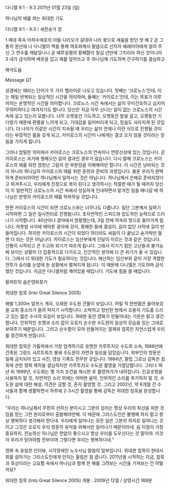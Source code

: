 다니엘 9:1 - 9:3 
2011년 01월 23일 (일)

하나님의 때를 여는 위대한 기도



다니엘 9:1 - 9:3 / 새찬송가  장


1 메대 족속 아하수에로의 아들 다리오가 갈대아 나라 왕으로 세움을 받던 첫 해
2 곧 그 통치 원년에 나 다니엘이 책을 통해 여호와께서 말씀으로 선지자 예레미야에게 알려 주신 그 연수를 깨달았나니 곧 예루살렘의 황폐함이 칠십 년만에 그치리라 하신 것이니라
3 내가 금식하며 베옷을 입고 재를 덮어쓰고 주 하나님께 기도하며 간구하기를 결심하고

해석도움





Message QT

성경에는 때라는 단어가 두 가지 헬라어로 나오고 있습니다. 첫째는 ‘크로노스’인데, 이는 매일 반복되는 일상적인 시간을 의미하며, 둘째는 ‘카이로스’인데, 이는 목표가 이루어지는 운명적인 시간을 의미합니다. 크로노스 시간 속에서는 삶이 무미건조하고 심지어 무의미하다고 여겨지기도 합니다. 당신은 지금 아무 신나는 일이 없는 크로노스의 시간 속에 살고 있는지 모릅니다. 너무 오랫동안 기도하고, 오랫동안 밭을 갈고, 오랫동안 기다렸기 때문에 환멸을 느끼게 되고, 기대감을 잃어버리게 되고, 믿음도 사라지게 된 것입니다. 더 나아가 이같은 시간이 지속될 때 우리는 삶이 언제나 이런 식으로 진행될 것이라는 부정적인 틀을 갖게 되고, 카이로스의 시간이 나에게는 결코 오지 않을 것이라는 믿음을 가지게 됩니다. 

그러나 엄밀한 의미에서 카이로스는 크로노스의 연속이나 연장선상에 있는 것입니다. 곧 카이로스는 과거에 행해오던 일의 결과인 경우가 많습니다. 다시 말해 크로노스는 카이로스의 때를 위한 엄청난 그림의 한 부분임을 이해해야만 합니다. 이 시간은 낭비되는 것이 아니라 하나님의 카이로스의 때를 위한 훈련과 준비의 과정입니다. 물론 우리가 완벽하게 준비되어야만 하나님께서 일하시는 것은 아닙니다. 하나님께서 은혜로 준비되었다고 여겨주시고, 우리에게 진정으로 복이 된다고 생각하시는 적절한 때가 될 때까지 당신이 이 일반적인 크로노스의 시간 속에서 성실하게 인내하면서 맡겨진 일을 해나갈 때 하나님은 분명히 카이로스의 때를 허락하실 것입니다. 

한편 카이로스의 시간이 되면 크로노스와는 너무나도 다릅니다. 일단 그분께서 일하기 시작하면 그 일은 일사천리로 진행됩니다. 초자연적인 스피드와 압도적인 능력으로 드러나기 시작합니다. 40년이나 광야에서 방황했는데, 3일 안에 약속의 땅으로 들어가게 됩니다. 하룻밤 사이에 메마른 광야에 강이, 황폐한 들에 결실이, 길이 없던 사막에 길이 만들어집니다. 하지만 카이로스의 시간이 되었다 하더라도 싸움이 다 끝났고 숟가락만 들면 다 되는 것은 아닙니다. 카이로스는 임산부에게 산달이 이르는 것과 같은 것입니다. 산통이 시작되고 큰 수고와 위기가 따르게 됩니다. 그래서 이기기 힘든 고난들과 불가능해 보이는 상황이 더 집중적으로 다가오고, 인간적인 생각에 더 큰 위기가 올 수 있습니다. 그래서 더 위대한 기도가 필요하다는 것입니다. 해산하는 임산부와 같이 가장 격렬한 전투가 승리를 눈앞에 둔 상황에서 펼쳐지게 됩니다. 이 때문에 다니엘은 기도하며 금식했던 것입니다. 지금은 다니엘처럼 깨어있을 때입니다. 기도에 힘을 쓸 때입니다. 


황하민의 숨은영화찾기

위대한 침묵 (Into Great Silence 2005)

해발 1,300m 알프스 계곡, 오래된 수도원 건물이 보입니다. 어릴 적 한번쯤은 들어보았을 교회 종소리가 울려 퍼지기 시작합니다. 소박하고 청빈한 방에서 조용히 기도를 드리고 있는 젊은 수사의 모습이 보입니다. 168분 동안 영화가 만들어내는 기운은 맑고 경건합니다. 인위적인 조명과 소리 없이 오로지 순수한 수도원의 일상의 모습을 있는 그대로 보여주기 때문입니다. 그리고 순수함이 모여 만들어지는 절제와 침묵은 자연스럽게 우리를 경건하게 만듭니다. 

위대한 침묵은 가톨릭에서 가장 엄격하기로 유명한 카루투지오 수도회 소속, 1688년에 건축된 그랑드 샤르트뢰즈 봉쇄 수도원의 자연과 일상을 담았습니다. 외부인의 방문은 일체 금지되어 있고 사진, 영상 기록도 전무한 곳입니다. 1984년, 필립 그로닝 감독은 침묵에 관한 영화 제작을 결심하지만 카루투지오 수도원 촬영을 거절당합니다. 그러나 16년 뒤 1999년, 수도회는 몇 가지 조건을 제시한 후 촬영허가가 내려집니다. 인공조명을 사용하지 말 것, 자연적인 소리 외에는 어떠한 음악, 인위적인 소리를 추가하지 말 것, 수도원 삶에 대한 해설, 의견은 금할 것, 혼자 촬영할 것. 그리고 2002년, 약 6개월 간 수사들과 함께 생활하면서 하루에 2-3시간 촬영을 통해 감독은 위대한 침묵을 완성합니다.

“우리는 하나님께서 무한히 선하신 분이시고 그분의 섭리는 항상 우리의 최선을 위한 것임을 믿는 그런 원리로부터 출발해야만해. 이 때문에 그리스도인은 불행해 하지 말고 항상 행복하다 생각해야 한다네. 우리에게 일어나는 모든 일은 그분의 의지로 일어나는 것이고 그것은 오로지 우리 영혼의 유익을 위해서만 일어나기 때문이라네. 음 이점이 가장 중요하지. 전능하신 하나님은 한없이 좋으시고 항상 우리를 도우신다는 것 말이야. 이것이 우리가 믿어야할 전부이며 그렇다면 우리는 행복하다네.” 

영화 속 유일한 인터뷰, 시각장애인 노수사님 말씀의 일부입니다. 위대한 침묵이 현대사회를 살아가는 그리스도인에게 던지는 울림은 참 큽니다. 2011년을 시작하는 지금, 침묵과 묵상이라는 고요함 속에서 하나님과 함께 한 해를 그려보는 시간을 가져보는 건 어떨까요?

위대한 침묵 (Into Great Silence 2005) 
개봉 : 2009년 12월 / 상영시간 168분
